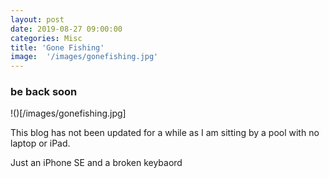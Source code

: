 ```yaml
---
layout: post
date: 2019-08-27 09:00:00
categories: Misc
title: 'Gone Fishing'
image:  '/images/gonefishing.jpg'
---
```


### be back soon



!()[/images/gonefishing.jpg]


This blog has not been updated for a while as I am sitting by a  pool with no laptop or iPad. 

Just an iPhone SE and a broken keybaord
